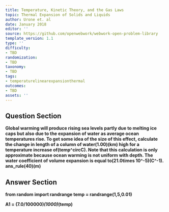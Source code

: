 ```yaml
---
title: Temperature, Kinetic Theory, and the Gas Laws
topic: Thermal Expansion of Solids and Liquids
author: Urone et. al
date: January 2018
editor: ''
source: https://github.com/openwebwork/webwork-open-problem-library
template_version: 1.1
type: ''
difficulty:
- TBD
randomization:
- TBD
taxonomy:
- TBD
tags:
- temperaturelinearexpansionthermal
outcomes:
- TBD
assets: ''
---
```


## Question Section 

<b>
Global warming will produce rising sea levels partly due to melting ice caps but also due to the expansion of water as average ocean temperatures rise. To get some idea of the size of this effect, calculate the change in length of a column of water(1.00)(km) high for a temperature increase of(temp^circC). Note that this calculation is only approximate because ocean warming is not uniform with depth. The water coefficient of volume expansion is equal to(21.0times 10^-5)(C^-1).
ans_rule(40)(m)



## Answer Section

from random import randrange
temp = randrange(1,5,0.01)

A1 = (7.0/100000)*(1000)*(temp)
